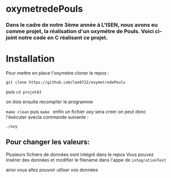 # oxymetredePouls

### Dans le cadre de notre 3ème année à L'ISEN, nous avons eu comme projet, la réalisation d'un oxymètre de Pouls. Voici ci-joint notre code en C réalisant ce projet.

# Installation
 Pour mettre en place l'oxymetre cloner le repos  :
 
```git clone https://github.com/leo9722/oxymetredePouls```
 
 puis ```cd projetA3```
 
 on dois ensuite recompiler le programme
 
```make clean```
puis
```make ```
enfin un fichier *oxy* sera creer on peut donc l'éxécuter avecla commande suivante  :

```./oxy```


## Pour changer les valeurs:

Plusieurs fichiers de données sont intégré dans le repos 
Vous pouvez insérer des données et modifier le filename dans l'appe de ```integrationTest``` 

ainsi vous allez pouvoir utliser vos données 

